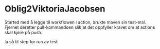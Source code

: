 # Oblig2ViktoriaJacobsen

Started med å legge til workflowen i action, brukte maven sin test-mal. Fjernet deretter pull-kommandoen slik at det oppfyller kravet om at actions skal kjøre på push.

la så til step for run av test
